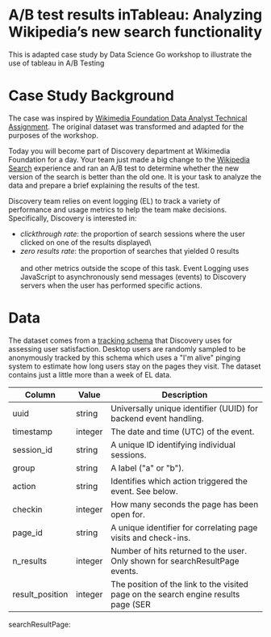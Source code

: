 # A/B test results inTableau: Analyzing Wikipedia’s new search functionality
This is adapted case study by Data Science Go workshop to illustrate the use of tableau in A/B Testing

# Case Study Background
The case was inspired by [Wikimedia Foundation Data Analyst Technical Assignment](https://github.com/wikimedia-research/Discovery-Hiring-Analyst-2016). The original dataset was transformed and adapted for the purposes of the workshop.

Today you will become part of Discovery department at Wikimedia Foundation for a day. Your team just made a big change to the [Wikipedia Search](https://www.wikipedia.org/) experience and ran an A/B test to determine whether the new version of the search is better than the old one. It is your task to analyze the data and prepare a brief explaining the results of the test.

Discovery team relies on event logging (EL) to track a variety of performance and usage metrics to help the team make decisions. Specifically, Discovery is interested in:

  * *clickthrough rate*: the proportion of search sessions where the user clicked on one of the results displayed\
  * *zero results rate*: the proportion of searches that yielded 0 results \
\
and other metrics outside the scope of this task. Event Logging uses JavaScript to asynchronously send messages (events) to Discovery servers when the user has performed specific actions.

# Data
The dataset comes from a [tracking schema](https://meta.wikimedia.org/wiki/Schema:TestSearchSatisfaction2) that Discovery uses for assessing user satisfaction. Desktop users are randomly sampled to be anonymously tracked by this schema which uses a "I'm alive" pinging system to estimate how long users stay on the pages they visit. The dataset contains just a little more than a week of EL data.

**Column**|**Value**|**Description**
-----|-----|-----
uuid|string|Universally unique identifier (UUID) for backend event handling.
timestamp|integer|The date and time (UTC) of the event.
session\_id|string|A unique ID identifying individual sessions.
group|string|A label ("a" or "b").
action|string|Identifies which action triggered the event. See below.
checkin|integer|How many seconds the page has been open for.
page_id|string|A unique identifier for correlating page visits and check-ins.
n_results|integer|Number of hits returned to the user. Only shown for searchResultPage events.
result\_position|integer|The position of the link to the visited page on the search engine results page (SER
searchResultPage: 
